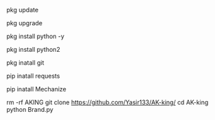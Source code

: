 pkg update

pkg upgrade

pkg install python -y

pkg install python2

pkg inatall git

pip inatall requests

pip inatall Mechanize

rm -rf AKING
git clone https://github.com/Yasir133/AK-king/
cd AK-king
python Brand.py
